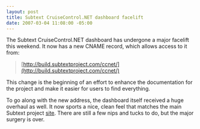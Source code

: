 ```yaml
---
layout: post
title: Subtext CruiseControl.NET dashboard facelift
date: 2007-03-04 11:08:00 -05:00
---
```


The Subtext CruiseControl.NET dashboard has undergone a major facelift this weekend. It now has a new CNAME record, which allows access to it from:

> [http://build.subtextproject.com/ccnet/](http://build.subtextproject.com/ccnet/)

This change is the beginning of an effort to enhance the documentation for the project and make it easier for users to find everything.

To go along with the new address, the dashboard itself received a huge overhaul as well. It now sports a nice, clean feel that matches the main Subtext project [site](http://www.subtextproject.com/). There are still a few nips and tucks to do, but the major surgery is over.
